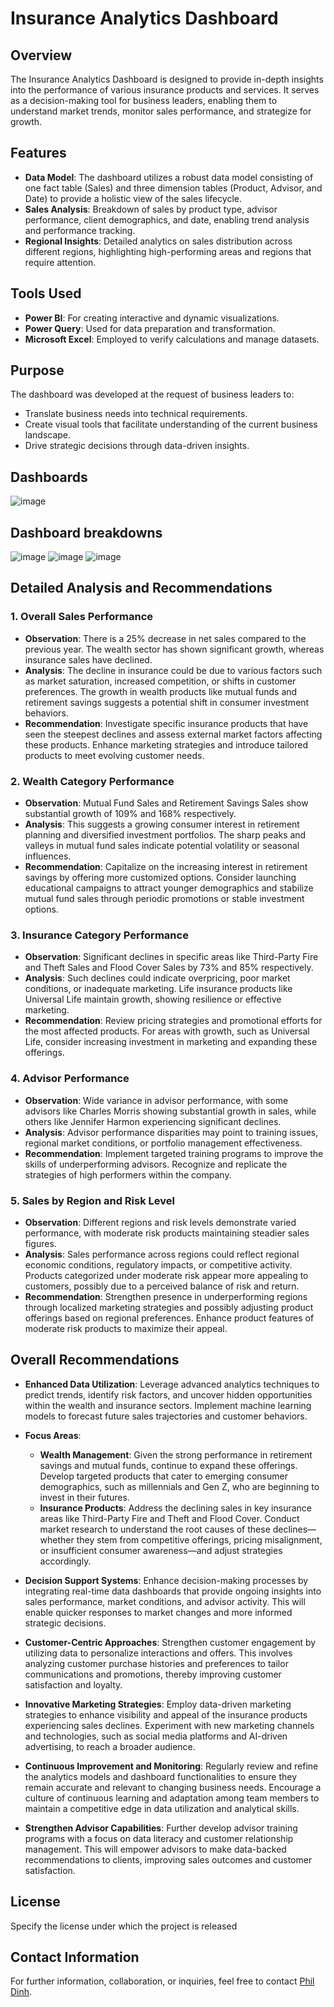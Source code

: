 # Insurance Analytics Dashboard

## Overview
The Insurance Analytics Dashboard is designed to provide in-depth insights into the performance of various insurance products and services. It serves as a decision-making tool for business leaders, enabling them to understand market trends, monitor sales performance, and strategize for growth.

## Features
- **Data Model**: The dashboard utilizes a robust data model consisting of one fact table (Sales) and three dimension tables (Product, Advisor, and Date) to provide a holistic view of the sales lifecycle.
- **Sales Analysis**: Breakdown of sales by product type, advisor performance, client demographics, and date, enabling trend analysis and performance tracking.
- **Regional Insights**: Detailed analytics on sales distribution across different regions, highlighting high-performing areas and regions that require attention.

## Tools Used
- **Power BI**: For creating interactive and dynamic visualizations.
- **Power Query**: Used for data preparation and transformation.
- **Microsoft Excel**: Employed to verify calculations and manage datasets.

## Purpose
The dashboard was developed at the request of business leaders to:
- Translate business needs into technical requirements.
- Create visual tools that facilitate understanding of the current business landscape.
- Drive strategic decisions through data-driven insights.

## Dashboards
![image](https://github.com/user-attachments/assets/a092bef7-e0b0-4e7f-b86c-3b163af8a4c1)


## Dashboard breakdowns
![image](https://github.com/user-attachments/assets/71e3b1ae-cb46-44e2-862b-b8aae1c3702a)
![image](https://github.com/user-attachments/assets/b57f0e8d-117d-4667-89c4-108616976618)
![image](https://github.com/user-attachments/assets/3b4f4e04-c830-47ba-87f4-521b332eba93)




## Detailed Analysis and Recommendations

### 1. Overall Sales Performance
- **Observation**: There is a 25% decrease in net sales compared to the previous year. The wealth sector has shown significant growth, whereas insurance sales have declined.
- **Analysis**: The decline in insurance could be due to various factors such as market saturation, increased competition, or shifts in customer preferences. The growth in wealth products like mutual funds and retirement savings suggests a potential shift in consumer investment behaviors.
- **Recommendation**: Investigate specific insurance products that have seen the steepest declines and assess external market factors affecting these products. Enhance marketing strategies and introduce tailored products to meet evolving customer needs.

### 2. Wealth Category Performance
- **Observation**: Mutual Fund Sales and Retirement Savings Sales show substantial growth of 109% and 168% respectively.
- **Analysis**: This suggests a growing consumer interest in retirement planning and diversified investment portfolios. The sharp peaks and valleys in mutual fund sales indicate potential volatility or seasonal influences.
- **Recommendation**: Capitalize on the increasing interest in retirement savings by offering more customized options. Consider launching educational campaigns to attract younger demographics and stabilize mutual fund sales through periodic promotions or stable investment options.

### 3. Insurance Category Performance
- **Observation**: Significant declines in specific areas like Third-Party Fire and Theft Sales and Flood Cover Sales by 73% and 85% respectively.
- **Analysis**: Such declines could indicate overpricing, poor market conditions, or inadequate marketing. Life insurance products like Universal Life maintain growth, showing resilience or effective marketing.
- **Recommendation**: Review pricing strategies and promotional efforts for the most affected products. For areas with growth, such as Universal Life, consider increasing investment in marketing and expanding these offerings.

### 4. Advisor Performance
- **Observation**: Wide variance in advisor performance, with some advisors like Charles Morris showing substantial growth in sales, while others like Jennifer Harmon experiencing significant declines.
- **Analysis**: Advisor performance disparities may point to training issues, regional market conditions, or portfolio management effectiveness.
- **Recommendation**: Implement targeted training programs to improve the skills of underperforming advisors. Recognize and replicate the strategies of high performers within the company.

### 5. Sales by Region and Risk Level
- **Observation**: Different regions and risk levels demonstrate varied performance, with moderate risk products maintaining steadier sales figures.
- **Analysis**: Sales performance across regions could reflect regional economic conditions, regulatory impacts, or competitive activity. Products categorized under moderate risk appear more appealing to customers, possibly due to a perceived balance of risk and return.
- **Recommendation**: Strengthen presence in underperforming regions through localized marketing strategies and possibly adjusting product offerings based on regional preferences. Enhance product features of moderate risk products to maximize their appeal.

## Overall Recommendations
- **Enhanced Data Utilization**: Leverage advanced analytics techniques to predict trends, identify risk factors, and uncover hidden opportunities within the wealth and insurance sectors. Implement machine learning models to forecast future sales trajectories and customer behaviors.

- **Focus Areas**:
  - **Wealth Management**: Given the strong performance in retirement savings and mutual funds, continue to expand these offerings. Develop targeted products that cater to emerging consumer demographics, such as millennials and Gen Z, who are beginning to invest in their futures.
  - **Insurance Products**: Address the declining sales in key insurance areas like Third-Party Fire and Theft and Flood Cover. Conduct market research to understand the root causes of these declines—whether they stem from competitive offerings, pricing misalignment, or insufficient consumer awareness—and adjust strategies accordingly.

- **Decision Support Systems**: Enhance decision-making processes by integrating real-time data dashboards that provide ongoing insights into sales performance, market conditions, and advisor activity. This will enable quicker responses to market changes and more informed strategic decisions.

- **Customer-Centric Approaches**: Strengthen customer engagement by utilizing data to personalize interactions and offers. This involves analyzing customer purchase histories and preferences to tailor communications and promotions, thereby improving customer satisfaction and loyalty.

- **Innovative Marketing Strategies**: Employ data-driven marketing strategies to enhance visibility and appeal of the insurance products experiencing sales declines. Experiment with new marketing channels and technologies, such as social media platforms and AI-driven advertising, to reach a broader audience.

- **Continuous Improvement and Monitoring**: Regularly review and refine the analytics models and dashboard functionalities to ensure they remain accurate and relevant to changing business needs. Encourage a culture of continuous learning and adaptation among team members to maintain a competitive edge in data utilization and analytical skills.

- **Strengthen Advisor Capabilities**: Further develop advisor training programs with a focus on data literacy and customer relationship management. This will empower advisors to make data-backed recommendations to clients, improving sales outcomes and customer satisfaction.

## License

Specify the license under which the project is released

## Contact Information

For further information, collaboration, or inquiries, feel free to contact [Phil Dinh](mailto:dinhthanhtrung2011@gmail.com).



